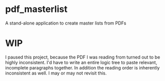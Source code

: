 # pdf_masterlist
A stand-alone application to create master lists from PDFs

# WIP
I paused this project, because the PDF I was reading from turned out to be highly inconsistent. I'd have to write an entire logic tree to paste relevant, incomplete paragraphs together.
In addition the reading order is inherently inconsistent as well.
I may or may not revisit this.
